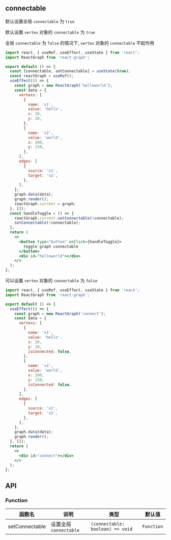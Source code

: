 ## connectable

默认设置全局 `connectable` 为 `true`

默认设置 `vertex` 对象的 `connectable` 为 `true`

全局 `connectable` 为 `false` 的情况下, `vertex` 对象的 `connectable` 不起作用

```jsx
import react, { useRef, useEffect, useState } from 'react';
import ReactGraph from 'react-graph';

export default () => {
  const [connectable, setConnectable] = useState(true);
  const reactGraph = useRef();
  useEffect(() => {
    const graph = new ReactGraph('helloworld');
    const data = {
      vertexs: [
        {
          name: 'v1',
          value: 'hello',
          x: 20,
          y: 20,
        },
        {
          name: 'v2',
          value: 'world',
          x: 200,
          y: 150,
        },
      ],
      edges: [
        {
          source: 'v1',
          target: 'v2',
        },
      ],
    };
    graph.data(data);
    graph.render();
    reactGraph.current = graph;
  }, []);
  const handleToggle = () => {
    reactGraph.current.setConnectable(!connectable);
    setConnectable(!connectable);
  };
  return (
    <>
      <button type="button" onClick={handleToggle}>
        toggle graph connectable
      </button>
      <div id="helloworld"></div>
    </>
  );
};
```

可以设置 `vertex` 对象的 `connectable` 为 `false`

```jsx
import react, { useRef, useEffect, useState } from 'react';
import ReactGraph from 'react-graph';

export default () => {
  useEffect(() => {
    const graph = new ReactGraph('connect');
    const data = {
      vertexs: [
        {
          name: 'v1',
          value: 'hello',
          x: 20,
          y: 20,
          isConnected: false,
        },
        {
          name: 'v2',
          value: 'world',
          x: 200,
          y: 150,
          isConnected: false,
        },
      ],
      edges: [
        {
          source: 'v1',
          target: 'v2',
        },
      ],
    };
    graph.data(data);
    graph.render();
  }, []);
  return (
    <>
      <div id="connect"></div>
    </>
  );
};
```

## API

### Function

<!-- prettier-ignore-start -->
| 函数名 | 说明 | 类型 | 默认值 |
| ----- | ---- | ---- | ----- |
| setConnectable | 设置全局 `connectable` | `(connectable: boolean) => void` | `Function` |
<!-- prettier-ignore-end -->
